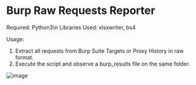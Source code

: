 # Burp Raw Requests Reporter

Required: Python3\n
Libraries Used: xlsxwriter, bs4

Usage: 
1. Extract all requests from Burp Suite Targets or Proxy History in raw format.
2. Execute the script and observe a burp_results file on the same folder.

![image](https://user-images.githubusercontent.com/17490996/124875597-b6f65080-dfe6-11eb-811b-c2149270e869.png)
